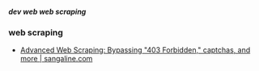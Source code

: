 _**dev web web scraping**_

### web scraping

- [Advanced Web Scraping: Bypassing "403 Forbidden," captchas, and more | sangaline.com](http://sangaline.com/post/advanced-web-scraping-tutorial/)

